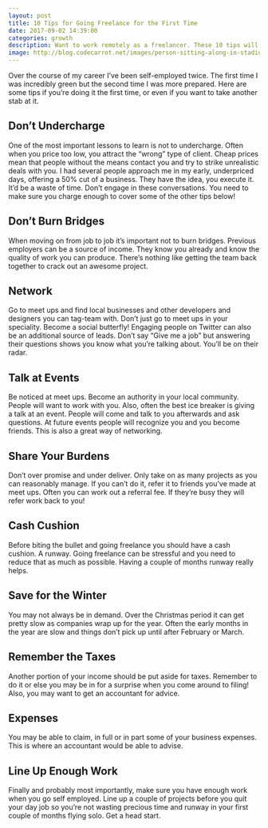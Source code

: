 ```yaml
---
layout: post
title: 10 Tips for Going Freelance for the First Time
date: 2017-09-02 14:39:00
categories: growth
description: Want to work remotely as a freelancer. These 10 tips will help you to boost up your confident for going freelancer for the first time.
image: http://blog.codecarrot.net/images/person-sitting-along-in-stadium-working-on-laptop.jpg
---
```


Over the course of my career I’ve been self-employed twice. The first time I was incredibly green but the second time I was more prepared. Here are some tips if you’re doing it the first time, or even if you want to take another stab at it.

## Don’t Undercharge

One of the most important lessons to learn is not to undercharge. Often when you price too low, you attract the “wrong” type of client. Cheap prices mean that people without the means contact you and try to strike unrealistic deals with you. I had several people approach me in my early, underpriced days, offering a 50% cut of a business. They have the idea, you execute it. It’d be a waste of time. Don’t engage in these conversations. You need to make sure you charge enough to cover some of the other tips below!

## Don’t Burn Bridges

When moving on from job to job it’s important not to burn bridges. Previous employers can be a source of income. They know you already and know the quality of work you can produce. There’s nothing like getting the team back together to crack out an awesome project.

## Network

Go to meet ups and find local businesses and other developers and designers you can tag-team with. Don’t just go to meet ups in your speciality. Become a social butterfly! Engaging people on Twitter can also be an additional source of leads. Don’t say “Give me a job” but answering their questions shows you know what you’re talking about. You’ll be on their radar.

## Talk at Events

Be noticed at meet ups. Become an authority in your local community. People will want to work with you. Also, often the best ice breaker is giving a talk at an event. People will come and talk to you afterwards and ask questions. At future events people will recognize you and you become friends. This is also a great way of networking.

## Share Your Burdens

Don’t over promise and under deliver. Only take on as many projects as you can reasonably manage. If you can’t do it, refer it to friends you’ve made at meet ups. Often you can work out a referral fee. If they’re busy they will refer work back to you!

## Cash Cushion

Before biting the bullet and going freelance you should have a cash cushion. A runway. Going freelance can be stressful and you need to reduce that as much as possible. Having a couple of months runway really helps.

## Save for the Winter

You may not always be in demand. Over the Christmas period it can get pretty slow as companies wrap up for the year. Often the early months in the year are slow and things don’t pick up until after February or March.

## Remember the Taxes

Another portion of your income should be put aside for taxes. Remember to do it or else you may be in for a surprise when you come around to filing! Also, you may want to get an accountant for advice.

## Expenses

You may be able to claim, in full or in part some of your business expenses. This is where an accountant would be able to advise.

## Line Up Enough Work

Finally and probably most importantly, make sure you have enough work when you go self employed. Line up a couple of projects before you quit your day job so you’re not wasting precious time and runway in your first couple of months flying solo. Get a head start.
